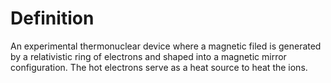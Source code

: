 # Definition

An experimental thermonuclear device where a magnetic filed is generated
by a relativistic ring of electrons and shaped into a magnetic mirror
configuration. The hot electrons serve as a heat source to heat the
ions.
